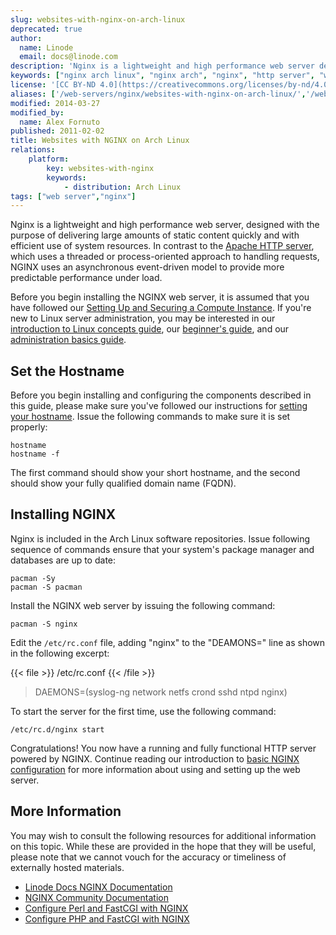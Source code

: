 ```yaml
---
slug: websites-with-nginx-on-arch-linux
deprecated: true
author:
  name: Linode
  email: docs@linode.com
description: 'Nginx is a lightweight and high performance web server designed to deliver large amounts of content with efficiency. This guide shows how to install it on Arch Linux.'
keywords: ["nginx arch linux", "nginx arch", "nginx", "http server", "web server"]
license: '[CC BY-ND 4.0](https://creativecommons.org/licenses/by-nd/4.0)'
aliases: ['/web-servers/nginx/websites-with-nginx-on-arch-linux/','/web-servers/nginx/installation/arch-linux/','/websites/nginx/websites-with-nginx-on-arch-linux/']
modified: 2014-03-27
modified_by:
  name: Alex Fornuto
published: 2011-02-02
title: Websites with NGINX on Arch Linux
relations:
    platform:
        key: websites-with-nginx
        keywords:
            - distribution: Arch Linux
tags: ["web server","nginx"]
---
```


Nginx is a lightweight and high performance web server, designed with the purpose of delivering large amounts of static content quickly and with efficient use of system resources. In contrast to the [Apache HTTP server](/docs/web-servers/apache/), which uses a threaded or process-oriented approach to handling requests, NGINX uses an asynchronous event-driven model to provide more predictable performance under load.

Before you begin installing the NGINX web server, it is assumed that you have followed our [Setting Up and Securing a Compute Instance](/docs/guides/set-up-and-secure/). If you're new to Linux server administration, you may be interested in our [introduction to Linux concepts guide](/docs/guides/introduction-to-linux-concepts/), our [beginner's guide](/docs/guides/linode-beginners-guide/), and our [administration basics guide](/docs/guides/linux-system-administration-basics/).

## Set the Hostname

Before you begin installing and configuring the components described in this guide, please make sure you've followed our instructions for [setting your hostname](/docs/guides/set-up-and-secure/#configure-a-custom-hostname). Issue the following commands to make sure it is set properly:

    hostname
    hostname -f

The first command should show your short hostname, and the second should show your fully qualified domain name (FQDN).

## Installing NGINX

Nginx is included in the Arch Linux software repositories. Issue following sequence of commands ensure that your system's package manager and databases are up to date:

    pacman -Sy
    pacman -S pacman

Install the NGINX web server by issuing the following command:

    pacman -S nginx

Edit the `/etc/rc.conf` file, adding "nginx" to the "DEAMONS=" line as shown in the following excerpt:

{{< file >}}
/etc/rc.conf
{{< /file >}}

> DAEMONS=(syslog-ng network netfs crond sshd ntpd nginx)

To start the server for the first time, use the following command:

    /etc/rc.d/nginx start

Congratulations! You now have a running and fully functional HTTP server powered by NGINX. Continue reading our introduction to [basic NGINX configuration](/docs/guides/how-to-configure-nginx/) for more information about using and setting up the web server.

## More Information

You may wish to consult the following resources for additional information on this topic. While these are provided in the hope that they will be useful, please note that we cannot vouch for the accuracy or timeliness of externally hosted materials.

- [Linode Docs NGINX Documentation](/docs/web-servers/nginx/)
- [NGINX Community Documentation](http://wiki.nginx.org)
- [Configure Perl and FastCGI with NGINX](/docs/guides/nginx-and-perlfastcgi-on-arch-linux/)
- [Configure PHP and FastCGI with NGINX](/docs/guides/nginx-and-phpfastcgi-on-arch-linux/)
